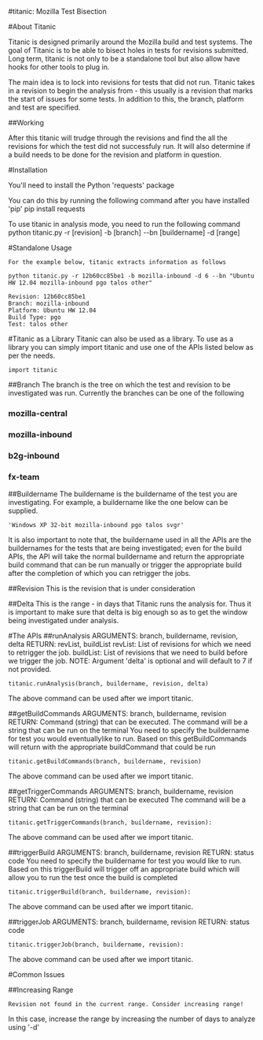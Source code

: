 #titanic: Mozilla Test Bisection

#About Titanic

Titanic is designed primarily around the Mozilla build and test systems. The 
goal of Titanic is to be able to bisect holes in tests for revisions submitted.
Long term, titanic is not only to be a standalone tool but also allow have
hooks for other tools to plug in.

The main idea is to lock into revisions for tests that did not run. Titanic
takes in a revision to begin the analysis from - this usually is a revision
that marks the start of issues for some tests. In addition to this, the branch,
platform and test are specified.

##Working

After this titanic will trudge through the revisions and find the all the
revisions for which the test did not successfuly run. It will also determine
if a build needs to be done for the revision and platform in question. 

#Installation

You'll need to install the Python 'requests' package

You can do this by running the following command after you have installed 'pip'
    pip install requests

To use titanic in analysis mode, you need to run the following command
    python titanic.py -r [revision] -b [branch] --bn [buildername] -d [range]

#Standalone Usage

    For the example below, titanic extracts information as follows

    python titanic.py -r 12b60cc85be1 -b mozilla-inbound -d 6 --bn "Ubuntu HW 12.04 mozilla-inbound pgo talos other"

    Revision: 12b60cc85be1
    Branch: mozilla-inbound
    Platform: Ubuntu HW 12.04
    Build Type: pgo
    Test: talos other

#Titanic as a Library
Titanic can also be used as a library. To use as a library you can simply import titanic and use one of the APIs listed below as per the needs.

    import titanic

##Branch
The branch is the tree on which the test and revision to be investigated was run.
Currently the branches can be one of the following
### mozilla-central
### mozilla-inbound
### b2g-inbound
### fx-team

##Buildername
The buildername is the buildername of the test you are investigating.
For example, a buildername like the one below can be supplied.

    'Windows XP 32-bit mozilla-inbound pgo talos svgr'

It is also important to note that, the buildername used in all the APIs are the buildernames for the tests that are being investigated; even for the build APIs, the API will take the normal buildername and return the appropriate build command that can be run manually or trigger the appropriate build after the completion of which you can retrigger the jobs.

##Revision
This is the revision that is under consideration

##Delta
This is the range - in days that Titanic runs the analysis for. Thus it is important to make sure that delta is big enough so as to get the window being investigated under analysis.

#The APIs
##runAnalysis
ARGUMENTS: branch, buildername, revision, delta
RETURN: revList, buildList
revList: List of revisions for which we need to retrigger the job.
buildList: List of revisions that we need to build before we trigger the job.
NOTE: Argument 'delta' is optional and will default to 7 if not provided.

    titanic.runAnalysis(branch, buildername, revision, delta)

The above command can be used after we import titanic.

##getBuildCommands
ARGUMENTS: branch, buildername, revision
RETURN: Command (string) that can be executed. The command will be a string that can be run on the terminal
You need to specify the buildername for test you would eventuallylike to run. Based on this getBuildCommands will return with the appropriate buildCommand that could be run

    titanic.getBuildCommands(branch, buildername, revision)

The above command can be used after we import titanic.

##getTriggerCommands
ARGUMENTS: branch, buildername, revision
RETURN: Command (string) that can be executed The command will be a string that can be run on the terminal

    titanic.getTriggerCommands(branch, buildername, revision):

The above command can be used after we import titanic.

##triggerBuild
ARGUMENTS: branch, buildername, revision
RETURN: status code
You need to specify the buildername for test you would like to run. Based on this triggerBuild will trigger off an appropriate build which will allow you to run the test once the build is completed

    titanic.triggerBuild(branch, buildername, revision):

The above command can be used after we import titanic.

##triggerJob
ARGUMENTS: branch, buildername, revision
RETURN: status code

    titanic.triggerJob(branch, buildername, revision):

The above command can be used after we import titanic.

#Common Issues

##Increasing Range

    Revision not found in the current range. Consider increasing range!

In this case, increase the range by increasing the number of days to analyze using '-d'

 
